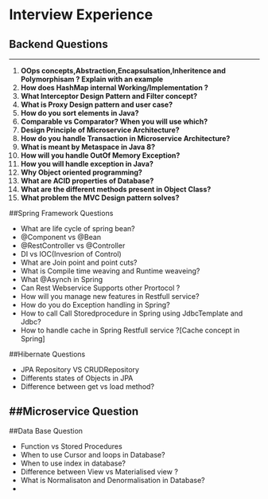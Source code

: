 # Interview Experience
## Backend Questions
-----------------------
1. **OOps concepts,Abstraction,Encapsulsation,Inheritence and Polymorphisam ? Explain with an example**
2. **How does HashMap internal Working/Implementation ?**
3. **What Interceptor Design Pattern and Filter concept?**
4. **What is Proxy Design pattern and user case?**
5. **How do you sort elements in Java?**
6. **Comparable vs Comparator? When you will use which?**
7. **Design Principle of Microservice Architecture?**
8. **How do you handle Transaction in Microservice Architecture?**
9. **What is meant by Metaspace in Java 8?**
10. **How will you handle OutOf Memory Exception?**
11. **How you will handle exception in Java?**
12. **Why Object oriented programming?**
13. **What are ACID properties of Database?**
14. **What are the different methods present in Object Class?**
15. **What problem the MVC Design pattern solves?**






##Spring Framework Questions
- What are life cycle of spring bean?
- @Component vs @Bean
- @RestController vs @Controller
- DI vs IOC(Invesrion of Control)
- What are Join point and point cuts?
- What is Compile time weaving and Runtime weaveing?
- What @Asynch in Spring
- Can Rest Webservice Supports other Prortocol ?
- How will you manage new features in Restfull service?
- How do you do Exception handling in Spring?
- How to call Call Storedprocedure in Spring using JdbcTemplate and Jdbc?
- How to handle cache in Spring Restfull service ?[Cache concept in Spring]


##Hibernate Questions
- JPA Repository VS CRUDRepository
- Differents states of Objects in JPA
- Difference between get vs load method?



##Microservice Question
- 

##Data Base Question
- Function vs Stored Procedures
- When to use Cursor and loops in Database?
- When to use index in database?
- Difference between View vs Materialised view ?
- What is Normalisaton and Denormalisation in Database?
- 




